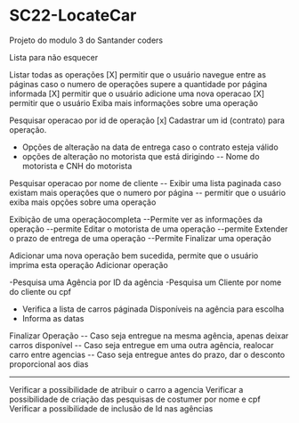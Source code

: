 # SC22-LocateCar
Projeto do modulo 3 do Santander coders

Lista para não esquecer

Listar todas as operações
[X] permitir que o usuário navegue entre as páginas caso o numero de operações supere a quantidade por página informada
[X] permitir que o usuário adicione uma nova operacao
[X] permitir que o usuário Exiba mais informações sobre uma operação

Pesquisar operacao por id de operação
[x] Cadastrar um id (contrato) para operação.
- Opções de alteração na data de entrega caso o contrato esteja válido
- opções de alteração no motorista que está dirigindo
-- Nome do motorista e CNH do motorista

Pesquisar operacao por nome de cliente
-- Exibir uma lista paginada caso existam mais operações que o numero por página 
-- permitir que o usuário exiba mais opções sobre uma operação

Exibição de uma operaçãocompleta
--Permite ver as informações da operação
--permite Editar o motorista de uma operação
--permite Extender o prazo de entrega de uma operação
--Permite Finalizar uma operação

Adicionar uma nova operação bem sucedida, permite que o usuário imprima esta operação
Adicionar operação


-Pesquisa uma Agência por ID da agência
-Pesquisa um Cliente por nome do cliente ou cpf
- Verifica a lista de carros páginada Disponíveis na agência para escolha
- Informa as datas

Finalizar Operação
-- Caso seja entregue na mesma agência, apenas deixar carros disponível
-- Caso seja entregue em uma outra agência, realocar carro entre agencias
-- Caso seja entregue antes do prazo, dar o desconto proporcional aos dias 

-------------------------------
Verificar a possibilidade de atribuir o carro a agencia
Verificar a possibilidade de criação das pesquisas de costumer por nome e cpf
Verificar a possibilidade de inclusão de Id nas agências


